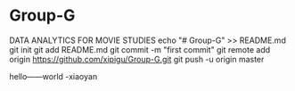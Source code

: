 # Group-G
DATA ANALYTICS FOR MOVIE STUDIES
echo "# Group-G" >> README.md
git init
git add README.md
git commit -m "first commit"
git remote add origin https://github.com/xipigu/Group-G.git
git push -u origin master


hello——world -xiaoyan
